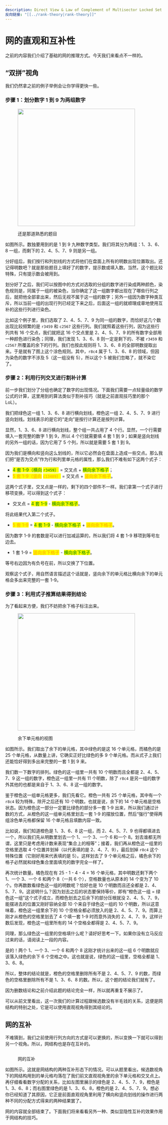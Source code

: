 ```yaml
---
description: Direct View & Law of Complement of Multisector Locked Set
反向链接: "[[../rank-theory|rank-theory]]"
---
```


# 网的直观和互补性

之前的内容我们介绍了基础的网的推理方式。今天我们来看点不一样的。

## “双拼”视角 <a href="#view-combo" id="view-combo"></a>

我们仍然拿之前的例子举例会让你学得更快一些。

### 步骤 1：划分数字 1 到 9 为两组数字 <a href="#group-up-digits-into-two-groups" id="group-up-digits-into-two-groups"></a>

<figure><img src="../../.gitbook/assets/images_0649.png" alt="" width="375"><figcaption><p>还是那道熟悉的题目</p></figcaption></figure>

如图所示。数独要用到的是 1 到 9 九种数字类型。我们将其分为两组：1、3、6、8 一组，而剩下的 2、4、5、7、9 则是另一组。

分好组后，我们按行和列划线的方式将他们在盘面上所有的明数出现位置取出。还记得明数吧？就是那些题目上填好了的数字，提示数或填入数。当然，这个题比较特殊，只有提示数会被用到。

划分好了之后，我们可以按图中的方式对选取的分组的数字进行染成两种颜色，染色规则是，同属于一组的被染色，当你确定了这一组数字都出现在了哪些行列之后，就把他全部拿出来，然后无视不属于这一组的数字；另外一组因为数字种类互斥，所以当前一组的出现行列已经定下来之后，后面这一组的就顺理成章地使用互补的这些行列进行染色。

比如这个例子里，我们选取了 2、4、5、7、9 为同一组的数字，而恰好这几个数出现比较频繁的是 `r3459` 和 `c2567` 这些行列。我们就照着这些行列，因为这些行列共有 16 个交点，我们就把这 16 个交点里是 2、4、5、7、9 的所有数字全部用一种颜色进行染色；同理，我们发现 1、3、6、8 则一定是剩下的、不被 `r3459` 和 `c2567` 所覆盖的余下的行列。我们也按此规则将 1、3、6、8 的全部明数提取出来。于是就有了图上这个涂色规则。其中，`r8c4` 属于 1、3、6、8 的领域，但因为染色的数字不涉及 5（这一组没有 5），所以这个 5 被我们忽略了，就不染它了。

### 步骤 2：利用行列交叉进行割补计算 <a href="#calculate-areas-of-digits-distribution" id="calculate-areas-of-digits-distribution"></a>

前一步我们划分了分组也确定了数字的出现情况。下面我们需要一点轻量级的数学公式的计算，这里用到的算法类似于割补技巧（就是之前直观技巧里的那个 LoL）。

我们把绿色这一组 1、3、6、8 进行横向划线，橙色这一组 2、4、5、7、9 进行竖向划线。划线表示的是它的“走向”是按行计算还是按列计算。

显然，1、3、6、8 进行横向划线，整个组一共占用了 4 个行。显然，一个行需要填入一套完整的数字 1 到 9，所以 4 个行就需要填 4 套 1 到 9；如果是竖向划线的另外一组的话，因为它用了 5 个列，所以就是需要 5 套 1 到 9。

因为我们是横向和竖向这么划线的，所以它必然会在盘面上造成一些交点。那么我们把“是否为交点”作为行和列里单元格的属性，那么我们不难有如下这两个式子：

* <mark style="color:green;">4 套 1-9（横向</mark> <mark style="color:green;"></mark><mark style="color:green;">`r3459`</mark><mark style="color:green;">）</mark> = 交叉点 + <mark style="color:green;">横向余下格子</mark>；
* <mark style="color:orange;">5 套 1-9（竖向</mark> <mark style="color:orange;"></mark><mark style="color:orange;">`c13489`</mark><mark style="color:orange;">）</mark> = 交叉点 + <mark style="color:orange;">竖向余下格子</mark>。

这两个式子里，交叉点是一样的，剩下的四个部件不一样。我们拿第一个式子进行移项变换，可以得到这个式子：

* 交叉点 = <mark style="color:green;">4 套 1-9</mark> - <mark style="color:green;">横向余下格子</mark>。

将此结果代入第二个式子。

* <mark style="color:orange;">5 套 1-9</mark> = <mark style="color:green;">4 套 1-9</mark> - <mark style="color:green;">横向余下格子</mark> + <mark style="color:orange;">竖向余下格子</mark>。

因为数字 1-9 的套数是可以进行加减运算的，所以我们将 4 套 1-9 移项到等号左边去。

* 1 套 1-9 = <mark style="color:orange;">竖向余下格子</mark> - <mark style="color:green;">横向余下格子</mark>。

等号右边因为有负号在前，所以交换了下位置。

观察这个式子，用自然语言描述这个话就是，竖向余下的单元格比横向余下的单元格会多出来完整的一套 1-9。

### 步骤 3：利用式子推算结果得到结论 <a href="#make-conclusions-via-formula-in-step-2" id="make-conclusions-via-formula-in-step-2"></a>

为了看起来方便，我们不妨把余下格子标注出来。

<figure><img src="../../.gitbook/assets/images_0650.png" alt="" width="375"><figcaption><p>余下单元格的视图</p></figcaption></figure>

如图所示。我们取出了余下的单元格，其中绿色的是这 16 个单元格，而橘色的是 25 个单元格，从数量上讲，它确实正好比绿色的多 9 个单元格。而从式子上我们还能恰好得到多出来完整的一套 1 到 9 来。

我们数一下数字的排列。绿色的这一组里一共有 10 个明数而且全都是 2、4、5、7、9 这一组的数字，橙色这一组里一共有 11 个明数，除了 `r8c4` 是另一组的数字外其他的也都是来自于 1、3、6、8 这一组的数字。

鉴于橙色这一组单元格更多，我们先看它。橙色一共有 25 个单元格，其中有一个 `r8c4` 较为特殊，除开之后还有 10 个明数。也就是说，余下的 14 个单元格是空格状态。因为橙色这一部分一定要比绿色的部分多一套 1-9 出来，所以我们通过计数的方式，从橙色的这一组单元格里划去一套 1-9 的摆放位置，然后“强行”使得两组涂色单元格都保留 16 个单元格且填数内容一致。

比如说，我们知道橙色是 1、3、6、8 这一组，而 2、4、5、7、9 也得都填进去一个，所以我们先从明数里划去一个 1、一个 3、一个 6 和一个 8。划去谁都无所谓，这里只是考虑用计数来表现“集合上的相等”；接着，我们再从橙色这一组里的空格里选取 4 个位置并划掉（以代表填的是 2、4、7、9），最后划掉 `r8c4` 这个特殊位置（它刚好用来代表填的是 5）。这样划去了 9 个单元格之后，橘色余下的格子必然就和绿色集合里面填充的数字完全一样了。

再次统计数量。橘色现在有 25 - 1 - 4 - 4 = 16 个单元格，其中明数还剩下两个 1、一个 3、一个 6 和两个 8（一共 6 个），空格数量也从原本的 14 个变为了 10 个。你再数数看绿色这一组的明数呢？恰好也是 10 个明数而且还全都是 2、4、5、7、9。这说明什么？因为划去之后的状态要保持等价，即有“橙色这一组 = 绿色这一组”这个式子成立，而橙色划去之后余下的部分压根就没 2、4、5、7、9，能摆进去的位置又刚好容纳全部 10 个来自于绿色这一组的 10 个明数，所以这意味着，橙色这一组里余下的 10 个空格全都必须放入的是 2、4、5、7、9。而算上刚才从橙色的空格里划去了 4 个填一套 1-9 时而意外消失的 2、4、7、9，这样计数后发现，橙色这一组里所有的 14 个空格全都得是 2、4、5、7、9。

同理，那么绿色这一组里的空格填什么呢？请好好思考一下。如果你没有立马反应过来的话，请阅读上一段的内容。

是的！两个 1、一个 3、一个 6 和两个 8 这刚才统计出来的这一组 6 个明数就应该落入绿色的余下 6 个空格之中。这也就是说，绿色的这一组里，空格全都是 1、3、6、8。

所以，整体的结论就是，橙色的空格里删除所有不是 2、4、5、7、9 的数，而绿色的空格里删除所有不是 1、3、6、8 的数。所以，这个题的结论我们就有了。

因为删数结论和之前介绍此题的结论完全一样，所以就再重复不展示了。

可以从前文里看出，这一次我们的计算过程跟候选数没有半毛钱的关系，这便是网结构的特别之处，它是可以使用直观视角得到其结论的。

## 网的互补 <a href="#law-of-complement-of-multisector-locked-set" id="law-of-complement-of-multisector-locked-set"></a>

不难猜到，我们之前使用行列方向的方式是可以更换的，所以变换一下就可以得到另一个视角。所以，网结构也是存在互补的。

<figure><img src="../../.gitbook/assets/images_0651.png" alt=""><figcaption><p>网的互补</p></figcaption></figure>

如图所示。这就是网结构的两种互补形态下的情况。可以从题里看出，候选数视角下的网结构用到的单元格均落在了我们前文直观视角里的余下单元格和交叉点上。再仔细看看数字分配的关系，比如左图里展示的绿色是 2、4、5、7、9，橙色是 1、3、6、8；而右图里绿色的是 1、3、6、8，橙色的是 2、4、5、7、9。想必你已经知道了其原因，它正是前面直观视角里利用了横向和竖向划线的操作进行两种不同的分配方式得来的两种结果罢了。

网的内容就全部结束了。下面我们将来看看另外一种、类似显隐性互补的效果作用于网结构的技巧。
